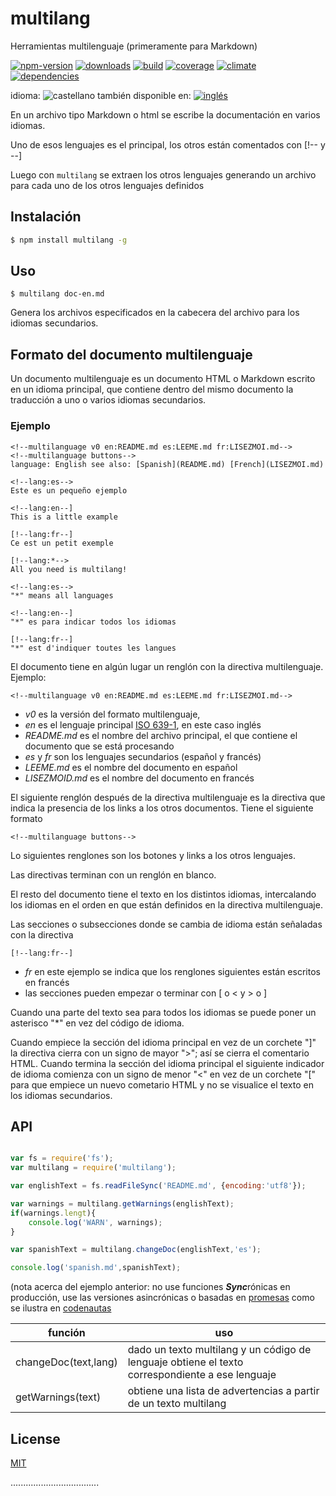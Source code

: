 # multilang
<!--lang:es-->
Herramientas multilenguaje (primeramente para Markdown)

<!--lang:en--]
Tools for multilanguage &amp; Markdown multilang

[!--lang:*-->

<!-- cucardas -->
[![npm-version](https://img.shields.io/npm/v/multilang.svg)](https://npmjs.org/package/multilang)
[![downloads](https://img.shields.io/npm/dm/multilang.svg)](https://npmjs.org/package/multilang)
[![build](https://img.shields.io/travis/codenautas/multilang/master.svg)](https://travis-ci.org/codenautas/multilang)
[![coverage](https://img.shields.io/coveralls/codenautas/multilang/master.svg)](https://coveralls.io/r/codenautas/multilang)
[![climate](https://img.shields.io/codeclimate/github/codenautas/multilang.svg)](https://codeclimate.com/github/codenautas/multilang)
[![dependencies](https://img.shields.io/david/codenautas/multilang.svg)](https://david-dm.org/codenautas/multilang)

<!--multilang v0  es:LEEME.mden:README.md -->

<!--multilang buttons-->

idioma: ![castellano](https://raw.githubusercontent.com/codenautas/multilang/master/img/lang-es.png)
también disponible en:
[![inglés](https://raw.githubusercontent.com/codenautas/multilang/master/img/lang-en.png)](README.md)

<!--lang:es-->

En un archivo tipo Markdown o html se escribe la documentación en varios idiomas. 

Uno de esos lenguajes es el principal, los otros están comentados con [!-- y --]

Luego con `multilang` se extraen los otros lenguajes generando un archivo para cada uno de los otros lenguajes definidos

<!--lang:en--]

In a Markdown or HTML-like file is written the documentation in multiple languages.

One of these languages ​​is the main, the others are commented with &lt;!-- and --&gt;

Then with ` multilang` the other languages ​​are extracted to generate one file for each of the other languages ​​defined

[!--lang:es-->

## Instalación

<!--lang:en--]

## Install

[!--lang:*-->

```sh
$ npm install multilang -g
```

<!--lang:es-->

## Uso

<!--lang:en--]

## Use

[!--lang:*-->

```
$ multilang doc-en.md
```

<!--lang:es-->

Genera los archivos especificados en la cabecera del archivo para los idiomas secundarios.

<!--lang:en--]

A .md file is generated for the other languages written in `doc-en.md` file

[!--lang:es-->

## Formato del documento multilenguaje

Un documento multilenguaje es un documento HTML o Markdown escrito en un idioma principal,
que contiene dentro del mismo documento la traducción a uno o varios idiomas secundarios. 

### Ejemplo

<!--lang:en--]

## Multilanguage document format

Any HTML or Markdown document is a multilenguage document if it has a main *multilanguage* directive. 

### Example

[!--lang:*-->

```
<!--multilanguage v0 en:README.md es:LEEME.md fr:LISEZMOI.md-->
<!--multilanguage buttons-->
language: English see also: [Spanish](README.md) [French](LISEZMOI.md)

<!--lang:es-->
Este es un pequeño ejemplo

<!--lang:en--]
This is a little example

[!--lang:fr--]
Ce est un petit exemple

[!--lang:*-->
All you need is multilang!

<!--lang:es-->
"*" means all languages

<!--lang:en--]
"*" es para indicar todos los idiomas

[!--lang:fr--]
"*" est d'indiquer toutes les langues
```

<!--lang:es-->

El documento tiene en algún lugar un renglón con la directiva multilenguaje. Ejemplo:

<!--lang:en--]

In this example:

[!--lang:*-->

```
<!--multilanguage v0 en:README.md es:LEEME.md fr:LISEZMOI.md-->
```

<!--lang:es-->

 * *v0* es la versión del formato multilenguaje, 
 * *en* es el lenguaje principal [ISO 639-1](http://es.wikipedia.org/wiki/ISO_639-1), en este caso inglés
 * *README.md* es el nombre del archivo principal, el que contiene el documento que se está procesando
 * *es* y *fr* son los lenguajes secundarios (español y francés)
 * *LEEME.md* es el nombre del documento en español 
 * *LISEZMOID.md* es el nombre del documento en francés
 
El siguiente renglón después de la directiva multilenguaje es la directiva que indica 
la presencia de los links a los otros documentos. Tiene el siguiente formato

<!--lang:en--]

is the directive for declare the languages

[!--lang:*-->

```
<!--multilanguage buttons-->
```

<!--lang:es-->

Lo siguientes renglones son los botones y links a los otros lenguajes. 

Las directivas terminan con un renglón en blanco. 

El resto del documento tiene el texto en los distintos idiomas, 
intercalando los idiomas en el orden en que están definidos en la directiva multilenguaje. 

Las secciones o subsecciones donde se cambia de idioma están señaladas con la directiva

<!--lang:en--]

is the directive for declaring the place for the button section

[!--lang:*-->

```
[!--lang:fr--]
```

<!--lang:es-->

 * *fr* en este ejemplo se indica que los renglones siguientes están escritos en francés
 * las secciones pueden empezar o terminar con [ o < y > o ]

Cuando una parte del texto sea para todos los idiomas se puede poner un asterisco "*" en vez del código de idioma.

Cuando empiece la sección del idioma principal en vez de un corchete "]" la directiva cierra con un signo de mayor ">";
así se cierra el comentario HTML. Cuando termina la sección del idioma principal el siguiente indicador de idioma comienza con 
un signo de menor "<" en vez de un corchete "[" para que empiece un nuevo cometario HTML 
y no se visualice el texto en los idiomas secundarios. 

<!--lang:en--]

xx2 is the directive for declaring the language of the next section (use * from all languages)

[!--lang:*-->

## API

```js

var fs = require('fs');
var multilang = require('multilang');

var englishText = fs.readFileSync('README.md', {encoding:'utf8'});

var warnings = multilang.getWarnings(englishText);
if(warnings.lengt){
    console.log('WARN', warnings);
}

var spanishText = multilang.changeDoc(englishText,'es');

console.log('spanish.md',spanishText);
```

<!--lang:es-->

(nota acerca del ejemplo anterior: no use funciones ***Sync***rónicas en producción, 
use las versiones asincrónicas 
o basadas en [promesas](http://npmjs.com/package/fs-promise)
como se ilustra en [codenautas](https://github.com/codenautas/codenautas/blob/master/examples/promises.md)

función              | uso
---------------------|-------------------------------
changeDoc(text,lang) | dado un texto multilang y un código de lenguaje obtiene el texto correspondiente a ese lenguaje
getWarnings(text)    | obtiene una lista de advertencias a partir de un texto multilang

<!--lang:en--]

(note about the example: do not use ***Sync*** functions in production, 
use async 
or [promise](http://npmjs.com/package/fs-promise) version 
as you can see in [codenautas](https://github.com/codenautas/codenautas/blob/master/examples/promises.md)

function             | use
---------------------|------------------------------
changeDoc(text,lang) | receives a multilang text and a language code and returns de text of specified lang
warnings(text)       | receives a list of warnings and returns a multilang text

[!--lang:*-->

## License

[MIT](LICENSE)

...................................
